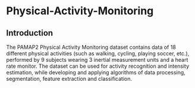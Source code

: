 # Physical-Activity-Monitoring

## Introduction

The PAMAP2 Physical Activity Monitoring dataset contains data of 18 different physical activities (such as walking, cycling, playing soccer, etc.), performed by 9 subjects wearing 3 inertial measurement units and a heart rate monitor. The dataset can be used for activity recognition and intensity estimation, while developing and applying algorithms of data processing, segmentation, feature extraction and classification.
